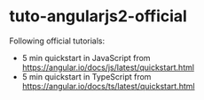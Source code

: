 # tuto-angularjs2-official

Following official tutorials:

- 5 min quickstart in JavaScript from https://angular.io/docs/js/latest/quickstart.html
- 5 min quickstart in TypeScript from https://angular.io/docs/ts/latest/quickstart.html
